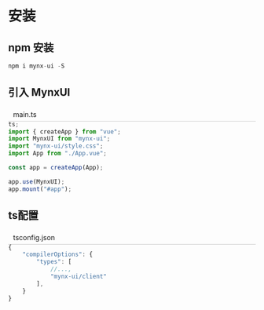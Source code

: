 # 安装

## npm 安装

```javascript
npm i mynx-ui -S
```

## 引入 MynxUI

<div style="background:var(--vp-code-block-bg);margin-bottom:-15px;border-bottom:1px solid #ccc; padding:5px 10px">
 main.ts
 </div>

```ts
ts;
import { createApp } from "vue";
import MynxUI from "mynx-ui";
import "mynx-ui/style.css";
import App from "./App.vue";

const app = createApp(App);

app.use(MynxUI);
app.mount("#app");
```

## ts配置

<div style="background:var(--vp-code-block-bg);margin-bottom:-15px;border-bottom:1px solid #ccc; padding:5px 10px"> tsconfig.json</div>

```ts
{
    "compilerOptions": {
        "types": [
            //...,
            "mynx-ui/client"
        ],
    }
}
```
